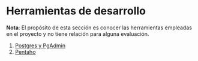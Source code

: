 # Herramientas de desarrollo

**Nota**: El propósito de esta sección es conocer las herramientas empleadas en el proyecto y no tiene relación para alguna evaluación.

1. [Postgres y PgAdmin](./DBMS/README.md)
2. [Pentaho](./Pentaho/README.md)